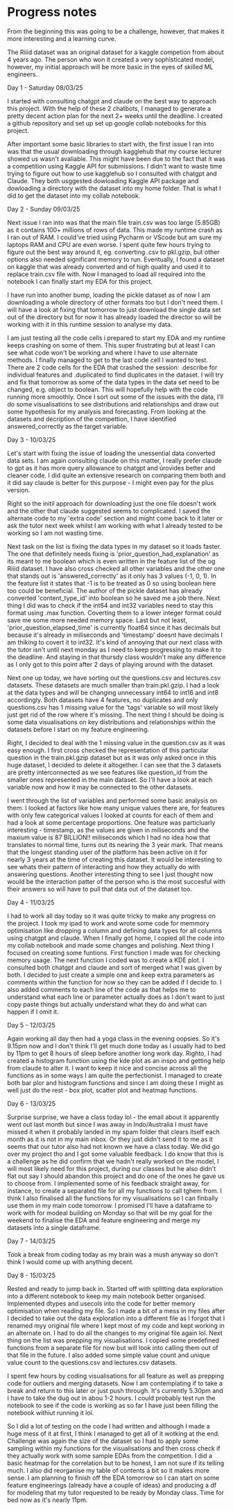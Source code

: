 # Progress notes

From the beginning this was going to be a challenge, however, that makes it more interesting and a learning curve.

The Riiid dataset was an original dataset for a kaggle competion from about 4 years ago.
The person who won it created a very sophisticated model, however, my initial approach will be more basic in the eyes of skilled ML engineers.

Day 1 - Saturday 08/03/25

I started with consulting chatgpt and claude on the best way to approach this project.
With the help of these 2 chatbots, I managed to generate a pretty decent action plan for the next 2+ weeks until the deadline.
I created a github repository and set up set up google collab notebooks for this project.

After important some basic libraries to start with, the first issue I ran into was that the usual downloading through kagglehub that my course lecturer showed us wasn't avaliable.
This might have been due to the fact that it was a competition using Kaggle API for submissions.
I didn't want to waste time trying to figure out how to use kagglehub so I consulted with chatgpt and Claude.
They both usggested dowloading Kaggle API package and dowloading a directory with the dataset into my home folder.
That is what I did to get the dataset into my collab notebook.

Day 2 - Sunday 09/03/25

Next issue I ran into was that the main file train.csv was too large (5.85GB) as it contains 100+ millions of rows of data.
This made my runtime crash as I ran out of RAM. I could've tried using Pycharm or VScode but am sure my laptops RAM and CPU are even worse.
I spent quite few hours trying to figure out the best way around it, eg. converting .csv to pkl.gzip, but other options also needed significant memory to run.
Eventually, I found a dataset on kaggle that was already converted and of high quality and used it to replace train.csv file with.
Now I managed to load all required into the notebook I can finally start my EDA for this project.

I have run into another bump, loading the pickle dataset as of now I am downloading a whole directory of other formats too but I don't need them.
I will have a look at fixing that tomorrow to just download the single data set out of the directory but for now it has already loaded the director so will be working with it in this runtime session to analyse my data.

I am just testing all the code cells i prepared to start my EDA and my runtime keeps crashing on some of them.
This super frustrating but at least I can see what code won't be working and where I have to use alternate methods.
I finally managed to get to the last code cell I wanted to test.
There are 2 code cells for the EDA that crashed the session: .describe for individual features and .duplicated to find duplicates in the dataset.
I will try and fix that tomorrow as some of the data types in the data set need to be changed, e.g. object to boolean.
This will hopefully help with the code running more smoothly.
Once I sort out some of the issues with the data, I'll do some visualisations to see distributions and relationships and draw out some hypothesis for my analysis and forecasting.
From looking at the datasets and decription of the compettion, I have identified answered_correctly as the target variable.

Day 3 - 10/03/25

Let's start with fixing the issue of loading the unessential data converted data sets.
I am again consulting claude on this matter, I really prefer claude to gpt as it has more query allowance to chatgpt and úrovides better and cleaner code.
I did quite an extensive research on comparing them both and it did say claude is better for this purpose - I might even pay for the plus version.

Right so the initil approach for downloading just the one file doesn't work and the other that claude suggested seems to complicated.
I saved the alternate code to my 'extra code' section and might come back to it later or ask the tutor next week whilst I am working with what I already tested to be working so I am not wasting time.

Next task on the list is fixing the data types in my dataset so it loads faster.
The one that definitely needs fixing is 'prior_question_had_explanation' as its meant to me boolean which is even written in the feature list of the og Riiid dataset.
I have also cross checked all other variables and the other one that stands out is 'answered_correctly' as it only has 3 values (-1, 0, 1).
In the feature list it states that -1 is to be treated as 0 so using boolean here too could be beneficial.
The author of the pickle dataset has already converted 'content_type_id' into boolean so he saved me a job there.
Next thing I did was to check if the int64 and int32 variables need to stay this format using .max function.
Coverting them to a lower integer format could save me some more needed memory space.
Last but not least, 'prior_question_elapsed_time' is currently float64 since it has decimals but because it's already in miliseconds and 'timestamp' doesnt have decimals I am thiking to covert it to int32.
It's kind of annoying that our next class with the tutor isn't until next monday as I need to keep progressing to make it to the deadline.
And staying in that thursdy class wouldn't make any difference as I only got to this point after 2 days of playing around with the dataset.

Next one up today, we have sorting out the questions.csv and lectures.csv datasets.
These datasets are much smaller than train.pkl.gzip.
I had a look at the data types and will be changing unnecessary int64 to int16 and int8 accordingly.
Both datasets have 4 features, no duplicates and only questions.csv has 1 missing value for the 'tags' variable so will most likely just get rid of the row where it's missing.
The next thing I should be doing is some data visualisations on key distributions and relationships within the datasets before I start on my feature engineering.

Right, I decided to deal with the 1 missing value in the question.csv as it was easy enough.
I first cross checked the representation of this particular question in the train.pkl.gzip dataset but as it was only asked once in this huge dataset, I decided to delete it altogether.
I can see that the 3 datasets are pretty interconnected as we see features like question_id from the smaller ones represented in the main dataset.
So I'll have a look at each variable now and how it may be connected to the other datasets.

I went through the list of variables and performed some basic analysis on them.
I looked at factors like how many unique values there are, for features with only few categorical values I looked at counts for each of them and had a look at some percentage proportions.
One feature was particluarly interesting - timestamp, as the values are given in miliseconds and the maxium value is 87 BILLION!! miliseconds which I had no idea how that translates to normal time, turns out its nearing the 3 year mark.
That means that the longest standing user of the platform has been active on it for nearly 3 years at the time of creating this dataset.
It would be interesting to see whats their pattern of interacting and how they actually do with answering questions.
Another interesting thing to see I just thought now would be the interaction patter of the person who is the most succesful with their answers so will have to pull that data out of the dataset too.

Day 4 - 11/03/25

I had to work all day today so it was quite tricky to make any progress on the project.
I took my ipad to work and wrote some code for memmory optimisation like dropping a column and defining data types for all columns using chatgpt and claude.
When I finally got home, I copied all the code into my collab notebook and made some changes and polishing.
Next thing I focused on creating some funtions.
First function I made was for checking memory usage.
The next function I coded was to create a KDE plot.
I consulted both chatgpt and claude and sort of merged what I was given by both.
I decided to just create a simple one and keep extra parameters as comments within the function for now so they can be added if I decide to.
I also added comments to each line of the code as that helps me to understand what each line or parameter actually does as I don't want to just copy paste things but actually understand what they do and what can happen if I omit it.

Day 5 - 12/03/25

Again working all day then had a yoga class in the evening oopsies.
So it's 9.15pm now and I don't think I'll get much done today as I usually had to bed by 11pm to get 8 hours of sleep before another long work day.
Righto, I had created a histogram function using the kde plot as an inspo and getting help from claude to alter it.
I want to keep it nice and concise across all the functions as in some ways I am quite the perfectionist.
I managed to create both bar plor and histogram functions and since I am doing these I might as well just do the rest - box plot, scatter plot and heatmap functions.

Day 6 - 13/03/25

Surprise surprise, we have a class today lol - the email about it apparently went out last month but since I was away in Indo/Australia I must have missed it when it probably landed in my spam folder that clears itself each month as it is not in my main inbox. 
Or they just didn't send it to me as it seems that our tutor also had not known we have a class today.
We did go over my project tho and I got some valuable feedback. I do know that this is a challenge as he did confirm that we hadn't really worked on the model, I will most likely need for this project, during our classes but he also didn't flat out say I should abandon this project and do one of the ones he gave us to choose from.
I implemented some of his feedback straight away, for instance, to create a separated file for all my functions to call tghem from.
I think I also finalised all the functions for my visualisations so I can finbally use them in my main code tomorrow.
I promised I'll have a dataframe to work with for modeal building on Monday so that will be my goal for the weekend to finalise the EDA and feature engineering and merge my datasets into a single dataframe.

Day 7 - 14/03/25

Took a break from coding today as my brain was a mush anyway so don't think I would come up with anything decent.

Day 8 - 15/03/25

Rested and ready to jump back in.
Started off with splitting data exploration into a different notebook to keep my main notebook better organised.
Implemented dtypes and usecols into the code for better memory optimisation when reading my file.
So I made a bit of a mess in my files after I decided to take out the data exploration into a different file as I forgot that I renamed myy original file where I kept most of my code and kept working in an alternate on.
I had to do all the changes to my original file again lol.
Next thing on the list was prepping my visualisations.
I copied some predefined functions from a separate file for now but will look into calling them out of that file in the future.
I also added some simple value count and unique value count to the questions.csv and lectures.csv datasets.

I spent few hours by coding visualisations for all feature as well as prepping code for outliers and merging datasets.
Now I am contemplating if to take a break and return to this later or just push through.
It's currently 5.30pm and I have to take the dug out in abou 1-2 hours.
I could probably test run the notebook to see if the code is working as so far I have just been filling the notebook withiut running it lol.

So I did a lot of testing on the code I had written and although I made a huge mess of it at first, I think I managed to get all of it wotking at the end.
Challenge was again the size of the dataset so I had to apply some sampling within my functions for the visualisations and then cross check if they actually work with some sample EDAs from the competition.
I did a basic heatmap for the correlation but to be honest, I am not sure if its telling much.
I also did reorganise my table of contents a bit so it makes more sense.
I am planning to finish off the EDA tomorrow so I can start on some feature engineerings (already have a couple of ideas) and producing a df for modeling that my tutor requested to be ready by Monday class.
Time for bed now as it's nearly 11pm.

